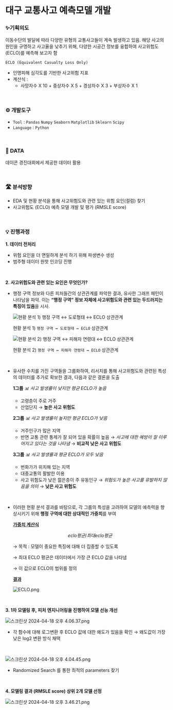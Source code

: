 # 대구 교통사고 예측모델 개발 

### ✨기획의도
이동수단의 발달에 따라 다양한 유형의 교통사고들이 계속 발생하고 있음. 해당 사고의 원인을 규명하고 사고율을 낮추기 위해, 다양한 시공간 정보를 융합하여 사고위험도(ECLO)를 예측해 보고자 함

`ECLO (Equivalent Casualty Loss Only)`

- 인명피해 심각도를 기반한 사고위험 지표
- 계산식 : 
  - 사망자수 X 10 + 중상자수 X 5 + 경상자수 X 3 + 부상자수 X 1

<br>

### ⚙️ 개발도구

- `Tool` : `Pandas` `Numpy` `Seaborn` `Matplotlib` `Sklearn` `Scipy`
- `Language` : `Python`

<br>

### 📂 DATA
데이콘 경진대회에서 제공한 데이터 활용

<br>

### 🛣️ 분석방향

- EDA 및 현황 분석을 통해 사고위험도와 관련 있는 위험 요인(컬럼) 찾기
- 사고위험도 (ECLO) 예측 모델 개발 및 평가 (RMSLE score)

<br>

### 💡 진행과정

**1. 데이터 전처리**

- 위험 요인을 더 면밀하게 분석 하기 위해 파생변수 생성
- 범주형 데이터 원핫 인코딩 진행 

<br>

**2. 사고위험도와 관련 있는 요인은 무엇인가?** 

- 행정 구역 정보와 다른 피처들간의 상관관계를 파악한 결과, 유사한 그래프 패턴이 나타남을 파악. 이는 **“행정 구역” 정보 자체에 사고위험도와 관련 있는 두드러지는 특징이 있음**을 시사.
    
    
    ![현황 분석 1) `행정 구역 ↔ 도로형태 ↔ ECLO` 상관관계 ](https://github.com/leeeug-da/Daegu_AccidentSafety/blob/main/DATA/images/%EA%B3%B5%EA%B0%84%EC%A0%95%EB%B3%B4%EC%8B%9C%EA%B0%81%ED%99%94_%EB%8F%84%EB%A1%9C.png)
    
    현황 분석 1) `행정 구역 ↔ 도로형태 ↔ ECLO` 상관관계 
    
    ![현황 분석 2) `행정 구역 ↔ 피해자 연령대 ↔ ECLO` 상관관계](https://github.com/leeeug-da/Daegu_AccidentSafety/blob/main/DATA/images/%EA%B3%B5%EA%B0%84%EC%A0%95%EB%B3%B4%EC%8B%9C%EA%B0%81%ED%99%94.png)
    
    현황 분석 2) `행정 구역 ↔ 피해자 연령대 ↔ ECLO` 상관관계

<br>

- 유사한 수치를 가진 구역들을 그룹화하여, 리서치를 통해 사고위험도와 관련된 특성의 데이터를 추가로 확보한 결과, 다음과 같은 결론을 도출
    
    
    **1그룹**
    *📊 사고 발생률이 낮지만 평균 ECLO가 높음*
    - 고령층이 주로 거주
    - 산업단지
    → **높은 사고 위험도**
    
    **2그룹**
    *📊 사고 발생률이 높지만 평균 ECLO가 낮음*
    - 거주인구가 많은 지역
    - 반면 교통 관련 통제가 잘 되어 있을 확률이 높음
    → *사고에 대한 예방이 잘 이루어지고 있다는 것을 나타냄*
    → **비교적 낮은 사고 위험도**
    
    **3그룹**
    *📊 사고 발생률과 평균 ECLO가 모두 낮음*
    - 번화가가 위치해 있는 지역
    - 대중교통의 활발한 이용
    - 사고 위험도가 낮은 젊은층이 주 유동인구
    → *위험도가 높은 사고를 유발하지 않음을 의미*
    → **낮은 사고 위험도**


 <br>
 
- 이러한 현황 분석 결과를 바탕으로, 각 그룹의 특성을 고려하여 모델의 예측력을 향상시키기 위해 **행정 구역에 대한 상대적인 가중치**를 부여
    
    
    <ins>**가중치 계산식**</ins>
    
    $$
    eclo 평균 / 최대 eclo 평균
    $$
    
    → 목적 : 모델이 중요한 특징에 대해 더 집중할 수 있도록  
    
    → 최대 ECLO 평균은 데이터에서 가장 큰 ECLO 값을 나타냄
    
    → 이 값으로 ECLO의 범위를 정의
    
    <ins>**결과**</ins>
    
    ![ECLO.png](https://github.com/leeeug-da/Daegu_AccidentSafety/blob/main/DATA/images/ECLO.png)
    

<br>

**3. 1차 모델링 후, 피처 엔지니어링을 진행하여 모델 선능 개선** 

![스크린샷 2024-04-18 오후 4.06.37.png](https://github.com/leeeug-da/Daegu_AccidentSafety/blob/main/DATA/images/ECLO_Log.png)

- 각 함수에 대해 로그변환 후 ECLO 값에 대한 왜도가 있음을 확인 → 왜도값이 가장 낮은 log2 변환 방식 채택

<br>

![스크린샷 2024-04-18 오후 4.04.45.png](https://github.com/leeeug-da/Daegu_AccidentSafety/blob/main/DATA/images/feature_engineering.png)

- Randomized Search 를 통한 최적의 parameters 찾기

<br>                                                                               

**4. 모델링 결과 (RMSLE score) 상위 2개 모델 선정**

![스크린샷 2024-04-18 오후 3.46.21.png](https://github.com/leeeug-da/Daegu_AccidentSafety/blob/main/DATA/images/RMSLE_score.png)
